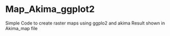 # Map_Akima_ggplot2
Simple Code to create raster maps using ggplo2 and akima
Result shown in Akima_map file
